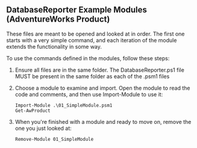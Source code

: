 DatabaseReporter Example Modules (AdventureWorks Product)
---------------------------------------------------------
These files are meant to be opened and looked at in order. The first one starts with a very simple command, and each iteration of the module extends the functionality in some way.

To use the commands defined in the modules, follow these steps:
1. Ensure all files are in the same folder. The DatabaseReporter.ps1 file MUST be present in the same folder as each of the .psm1 files
2. Choose a module to examine and import. Open the module to read the code and comments, and then use Import-Module to use it:

   ```
   Import-Module .\01_SimpleModule.psm1
   Get-AwProduct
   ```
3. When you're finished with a module and ready to move on, remove the one you just looked at:

   ```
   Remove-Module 01_SimpleModule
   ```